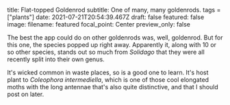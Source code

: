title: Flat-topped Goldenrod
subtitle: One of many, many goldenrods.
tags = ["plants"]
date: 2021-07-21T20:54:39.467Z
draft: false
featured: false
image:
  filename: featured
  focal_point: Center
  preview_only: false

The best the app could do on other goldenrods was, well, goldenrod. But for this one, the species popped up right away. Apparently it, along with 10 or so other species, stands out so much from *Solidago* that they were all recently split into their own genus.

It's wicked common in waste places, so is a good one to learn. It's host plant to *Coleophora intermediella*, which is one of those cool elongated moths with the long antennae that's also quite distinctive, and that I should post on later.
